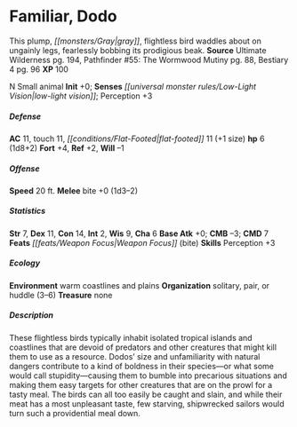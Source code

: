 ﻿---
cssclass: [monsters]
title1: Familiar, Dodo
desc_short: This plump, gray, flightless bird waddles about on ungainly legs, fearlessly
  bobbing its prodigious beak.
title2: Dodo
CR: 1/4
sources:
- name: Ultimate Wilderness
  page: 194
  link: http://paizo.com/products/btpy9ujo
- name: 'Pathfinder #55: The Wormwood Mutiny'
  page: 88
  link: http://paizo.com/pathfinder/adventurePath/skullAndShackles/v5748btpy8mh2
- name: Bestiary 4
  page: 96
  link: http://paizo.com/products/btpy91ds?Pathfinder-Roleplaying-Game-Bestiary-4
XP: 100
alignment: N
size: Small
type: animal
initiative:
  bonus: 0
senses:
  low-light vision: true
AC:
  AC: 11
  touch: 11
  flat_footed: 11
  components:
    size: 1
HP:
  HP: 6
  long: 1d8+2
saves:
  fort: 4
  ref: 2
  will: -1
speeds:
  base: 20
attacks:
  melee:
  - - text: bite +0 (1d3-2)
      entries:
      - - damage: 1d3-2
      attack: bite
      bonus:
      - 0
ability_scores:
  STR: 7
  DEX: 11
  CON: 14
  INT: 2
  WIS: 9
  CHA: 6
BAB: 0
CMB: -3
CMD: 7
feats:
- name: Weapon Focus (bite)
skills:
  Perception: 3
ecology:
  environment: warm coastlines and plains
  organization: solitary, pair, or huddle (3-6)
  treasure_type: none
desc_long: These flightless birds typically inhabit isolated tropical islands and
  coastlines that are devoid of predators and other creatures that might kill them
  to use as a resource. Dodos' size and unfamiliarity with natural dangers contribute
  to a kind of boldness in their species-or what some would call stupidity-causing
  them to bumble into precarious situations and making them easy targets for other
  creatures that are on the prowl for a tasty meal. The birds can all too easily be
  caught and slain, and while their meat has a most unpleasant taste, few starving,
  shipwrecked sailors would turn such a providential meal down.

---

# Familiar, Dodo
This plump, _[[monsters/Gray|gray]]_, flightless bird waddles about on ungainly legs, fearlessly bobbing its prodigious beak.
**Source** Ultimate Wilderness pg. 194, Pathfinder #55: The Wormwood Mutiny pg. 88, Bestiary 4 pg. 96
**XP** 100

N Small animal
**Init** +0; **Senses** _[[universal monster rules/Low-Light Vision|low-light vision]]_; Perception +3

##### Defense

**AC** 11, touch 11, _[[conditions/Flat-Footed|flat-footed]]_ 11 (+1 size)
**hp** 6 (1d8+2)
**Fort** +4, **Ref** +2, **Will** –1

##### Offense
**Speed** 20 ft.
**Melee** bite +0 (1d3–2)

##### Statistics
**Str** 7, **Dex** 11, **Con** 14, **Int** 2, **Wis** 9, **Cha** 6
**Base Atk** +0; **CMB** –3; **CMD** 7
**Feats** _[[feats/Weapon Focus|Weapon Focus]]_ (bite)
**Skills** Perception +3

##### Ecology

**Environment** warm coastlines and plains
**Organization** solitary, pair, or huddle (3–6)
**Treasure** none

##### Description

These flightless birds typically inhabit isolated tropical islands and coastlines that are devoid of predators and other creatures that might kill them to use as a resource. Dodos’ size and unfamiliarity with natural dangers contribute to a kind of boldness in their species—or what some would call stupidity—causing them to bumble into precarious situations and making them easy targets for other creatures that are on the prowl for a tasty meal. The birds can all too easily be caught and slain, and while their meat has a most unpleasant taste, few starving, shipwrecked sailors would turn such a providential meal down.
